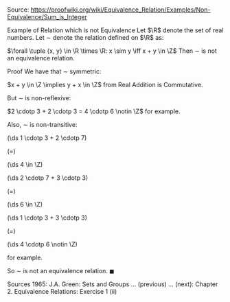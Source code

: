 # 

Source: https://proofwiki.org/wiki/Equivalence_Relation/Examples/Non-Equivalence/Sum_is_Integer

Example of Relation which is not Equivalence
Let $\R$ denote the set of real numbers.
Let $\sim$ denote the relation defined on $\R$ as:

$\forall \tuple {x, y} \in \R \times \R: x \sim y \iff x + y \in \Z$
Then $\sim$ is not an equivalence relation.


Proof
We have that $\sim$  symmetric:

$x + y \in \Z \implies y + x \in \Z$
from Real Addition is Commutative.

But $\sim$ is non-reflexive:

$2 \cdotp 3 + 2 \cdotp 3 = 4 \cdotp 6 \notin \Z$
for example.

Also, $\sim$ is non-transitive:














\(\ds 1 \cdotp 3 + 2 \cdotp 7\)

\(=\)







\(\ds 4 \in \Z\)




















\(\ds 2 \cdotp 7 + 3 \cdotp 3\)

\(=\)







\(\ds 6 \in \Z\)




















\(\ds 1 \cdotp 3 + 3 \cdotp 3\)

\(=\)







\(\ds 4 \cdotp 6 \notin \Z\)









for example.

So $\sim$ is not an equivalence relation.
$\blacksquare$


Sources
1965: J.A. Green: Sets and Groups ... (previous) ... (next): Chapter $2$. Equivalence Relations: Exercise $1 \ \text {(ii)}$




